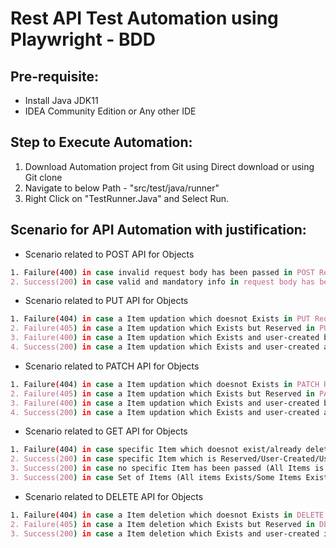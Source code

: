 # Rest API Test Automation using Playwright - BDD

## Pre-requisite:
- Install Java JDK11
- IDEA Community Edition or Any other IDE

## Step to Execute Automation:
1. Download Automation project from Git using Direct download or using Git clone
2. Navigate to below Path -
   "src/test/java/runner"
3. Right Click on "TestRunner.Java" and Select Run.

## Scenario for API Automation with justification:
- Scenario related to POST API for Objects
```sh
1. Failure(400) in case invalid request body has been passed in POST Request.
2. Success(200) in case valid and mandatory info in request body has been passed in POST Request. 
```
- Scenario related to PUT API for Objects
```sh
1. Failure(404) in case a Item updation which doesnot Exists in PUT Request.
2. Failure(405) in case a Item updation which Exists but Reserved in PUT Request.
3. Failure(400) in case a Item updation which Exists and user-created but Invalid Request Body in PUT Request.
4. Success(200) in case a Item updation which Exists and user-created and Valid Request Body in PUT Request.
```   
- Scenario related to PATCH API for Objects
```sh
1. Failure(404) in case a Item updation which doesnot Exists in PATCH Request.
2. Failure(405) in case a Item updation which Exists but Reserved in PATCH Request.
3. Failure(400) in case a Item updation which Exists and user-created but Invalid Request Body in PATCH Request.
4. Success(200) in case a Item updation which Exists and user-created and Valid Request Body in PATCH Request.
```
- Scenario related to GET API for Objects
```sh
1. Failure(404) in case specific Item which doesnot exist/already deleted has been passed in GET Request.
2. Success(200) in case specific Item which is Reserved/User-Created/User-Updated has been passed in GET Request. 
3. Success(200) in case no specific Item has been passed (All Items is retrived) in GET Request.
3. Success(200) in case Set of Items (All items Exists/Some Items Exists/No Items Exists) has been passed in GET Request.
```   
- Scenario related to DELETE API for Objects
```sh
1. Failure(404) in case a Item deletion which doesnot Exists in DELETE Request.
2. Failure(405) in case a Item deletion which Exists but Reserved in DELETE Request.
3. Success(200) in case a Item deletion which Exists and user-created in DELETE Request. 
```   